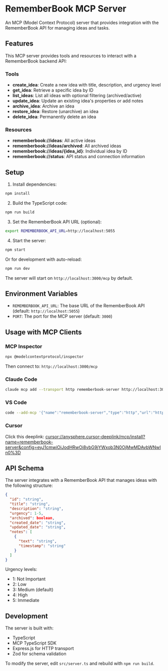 # RememberBook MCP Server

An MCP (Model Context Protocol) server that provides integration with the RememberBook API for managing ideas and tasks.

## Features

This MCP server provides tools and resources to interact with a RememberBook backend API:

### Tools

- **create_idea**: Create a new idea with title, description, and urgency level
- **get_idea**: Retrieve a specific idea by ID
- **list_ideas**: List all ideas with optional filtering (archived/active)
- **update_idea**: Update an existing idea's properties or add notes
- **archive_idea**: Archive an idea
- **restore_idea**: Restore (unarchive) an idea
- **delete_idea**: Permanently delete an idea

### Resources

- **rememberbook://ideas**: All active ideas
- **rememberbook://ideas/archived**: All archived ideas
- **rememberbook://ideas/{idea_id}**: Individual idea by ID
- **rememberbook://status**: API status and connection information

## Setup

1. Install dependencies:

```bash
npm install
```

2. Build the TypeScript code:

```bash
npm run build
```

3. Set the RememberBook API URL (optional):

```bash
export REMEMBERBOOK_API_URL=http://localhost:5055
```

4. Start the server:

```bash
npm start
```

Or for development with auto-reload:

```bash
npm run dev
```

The server will start on `http://localhost:3000/mcp` by default.

## Environment Variables

- `REMEMBERBOOK_API_URL`: The base URL of the RememberBook API (default: `http://localhost:5055`)
- `PORT`: The port for the MCP server (default: `3000`)

## Usage with MCP Clients

### MCP Inspector

```bash
npx @modelcontextprotocol/inspector
```

Then connect to: `http://localhost:3000/mcp`

### Claude Code

```bash
claude mcp add --transport http rememberbook-server http://localhost:3000/mcp
```

### VS Code

```bash
code --add-mcp '{"name":"rememberbook-server","type":"http","url":"http://localhost:3000/mcp"}'
```

### Cursor

Click this deeplink: [cursor://anysphere.cursor-deeplink/mcp/install?name=rememberbook-server&config=eyJ1cmwiOiJodHRwOi8vbG9jYWxob3N0OjMwMDAvbWNwIn0%3D](cursor://anysphere.cursor-deeplink/mcp/install?name=rememberbook-server&config=eyJ1cmwiOiJodHRwOi8vbG9jYWxob3N0OjMwMDAvbWNwIn0%3D)

## API Schema

The server integrates with a RememberBook API that manages ideas with the following structure:

```json
{
  "id": "string",
  "title": "string",
  "description": "string",
  "urgency": 1-5,
  "archived": boolean,
  "created_date": "string",
  "updated_date": "string",
  "notes": [
    {
      "text": "string",
      "timestamp": "string"
    }
  ]
}
```

Urgency levels:

- 1: Not Important
- 2: Low
- 3: Medium (default)
- 4: High
- 5: Immediate

## Development

The server is built with:

- TypeScript
- MCP TypeScript SDK
- Express.js for HTTP transport
- Zod for schema validation

To modify the server, edit `src/server.ts` and rebuild with `npm run build`.
